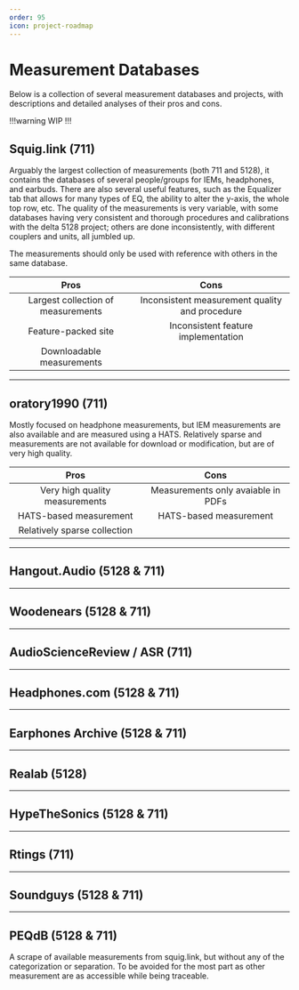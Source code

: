 ```yaml
---
order: 95
icon: project-roadmap	
---
```

# Measurement Databases

Below is a collection of several measurement databases and projects, with descriptions and detailed analyses of their pros and cons.

!!!warning 
WIP
!!!

## Squig.link (711)

Arguably the largest collection of measurements (both 711 and 5128), it contains the databases of several people/groups for IEMs, headphones, and earbuds. There are also several useful features, such as the Equalizer tab that allows for many types of EQ, the ability to alter the y-axis, the whole top row, etc. The quality of the measurements is very variable, with some databases having very consistent and thorough procedures and calibrations with the delta 5128 project; others are done inconsistently, with different couplers and units, all jumbled up.

The measurements should only be used with reference with others in the same database.

Pros | Cons | 
:-:|:-:|
Largest collection of measurements | Inconsistent measurement quality and procedure |
Feature-packed site | Inconsistent feature implementation |
Downloadable measurements  |  |


***
## oratory1990 (711)

Mostly focused on headphone measurements, but IEM measurements are also available and are measured using a HATS. Relatively sparse and measurements are not available for download or modification, but are of very high quality.


Pros | Cons | 
:-:|:-:|
Very high quality measurements | Measurements only avaiable in PDFs |
HATS-based measurement | HATS-based measurement |
  | Relatively sparse collection |


***
## Hangout.Audio (5128 & 711)

***
## Woodenears (5128 & 711)

***
## AudioScienceReview / ASR (711)

***
## Headphones.com (5128 & 711)

***
## Earphones Archive (5128 & 711)

***
## Realab (5128)

***
## HypeTheSonics (5128 & 711)

***
## Rtings (711)


***
## Soundguys (5128 & 711)

***
## PEQdB (5128 & 711)

A scrape of available measurements from squig.link, but without any of the categorization or separation. To be avoided for the most part as other measurement are as accessible while being traceable. 

